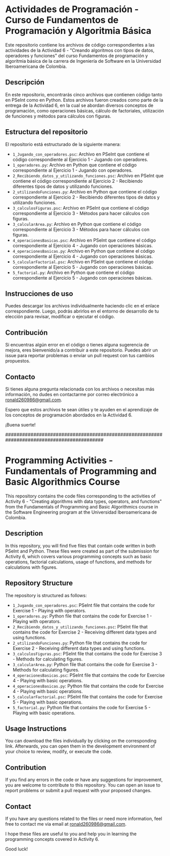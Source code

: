 # Actividades de Programación - Curso de Fundamentos de Programación y Algoritmia Básica

Este repositorio contiene los archivos de código correspondientes a las actividades de la Actividad 6 - "Creando algoritmos con tipos de datos, operadores y funciones" del curso Fundamentos de programación y algoritmia básica de la carrera de Ingeniería de Software en la Universidad Iberoamericana de Colombia.

## Descripción

En este repositorio, encontrarás cinco archivos que contienen código tanto en PSeInt como en Python. Estos archivos fueron creados como parte de la entrega de la Actividad 6, en la cual se abordan diversos conceptos de programación, como operaciones básicas, cálculo de factoriales, utilización de funciones y métodos para cálculos con figuras.

## Estructura del repositorio

El repositorio está estructurado de la siguiente manera:

- `1_Jugando_con_operadores.psc`: Archivo en PSeInt que contiene el código correspondiente al Ejercicio 1 - Jugando con operadores.
- `1_operadores.py`: Archivo en Python que contiene el código correspondiente al Ejercicio 1 - Jugando con operadores.
- `2_Recibiendo_datos_y_utilizando_funciones.psc`: Archivo en PSeInt que contiene el código correspondiente al Ejercicio 2 - Recibiendo diferentes tipos de datos y utilizando funciones.
- `2_utilizandoFunciones.py`: Archivo en Python que contiene el código correspondiente al Ejercicio 2 - Recibiendo diferentes tipos de datos y utilizando funciones.
- `3_calculosFiguras.psc`: Archivo en PSeInt que contiene el código correspondiente al Ejercicio 3 - Métodos para hacer cálculos con figuras.
- `3_calcularArea.py`: Archivo en Python que contiene el código correspondiente al Ejercicio 3 - Métodos para hacer cálculos con figuras.
- `4_operacionesBasicas.psc`: Archivo en PSeInt que contiene el código correspondiente al Ejercicio 4 - Jugando con operaciones básicas.
- `4_operacionesBasicas.py`: Archivo en Python que contiene el código correspondiente al Ejercicio 4 - Jugando con operaciones básicas.
- `5_calcularFactorial.psc`: Archivo en PSeInt que contiene el código correspondiente al Ejercicio 5 - Jugando con operaciones básicas.
- `5_factorial.py`: Archivo en Python que contiene el código correspondiente al Ejercicio 5 - Jugando con operaciones básicas.

## Instrucciones de uso

Puedes descargar los archivos individualmente haciendo clic en el enlace correspondiente. Luego, podrás abrirlos en el entorno de desarrollo de tu elección para revisar, modificar o ejecutar el código.

## Contribución

Si encuentras algún error en el código o tienes alguna sugerencia de mejora, eres bienvenido/a a contribuir a este repositorio. Puedes abrir un issue para reportar problemas o enviar un pull request con tus cambios propuestos.

## Contacto

Si tienes alguna pregunta relacionada con los archivos o necesitas más información, no dudes en contactarme por correo electrónico a [ronald260986@gmail.com](mailto:ronald260986@gmail.com).

Espero que estos archivos te sean útiles y te ayuden en el aprendizaje de los conceptos de programación abordados en la Actividad 6.


¡Buena suerte!


###########################################################################################

# Programming Activities - Fundamentals of Programming and Basic Algorithmics Course

This repository contains the code files corresponding to the activities of Activity 6 - "Creating algorithms with data types, operators, and functions" from the Fundamentals of Programming and Basic Algorithmics course in the Software Engineering program at the Universidad Iberoamericana de Colombia.

## Description

In this repository, you will find five files that contain code written in both PSeInt and Python. These files were created as part of the submission for Activity 6, which covers various programming concepts such as basic operations, factorial calculations, usage of functions, and methods for calculations with figures.

## Repository Structure

The repository is structured as follows:

- `1_Jugando_con_operadores.psc`: PSeInt file that contains the code for Exercise 1 - Playing with operators.
- `1_operadores.py`: Python file that contains the code for Exercise 1 - Playing with operators.
- `2_Recibiendo_datos_y_utilizando_funciones.psc`: PSeInt file that contains the code for Exercise 2 - Receiving different data types and using functions.
- `2_utilizandoFunciones.py`: Python file that contains the code for Exercise 2 - Receiving different data types and using functions.
- `3_calculosFiguras.psc`: PSeInt file that contains the code for Exercise 3 - Methods for calculating figures.
- `3_calcularArea.py`: Python file that contains the code for Exercise 3 - Methods for calculating figures.
- `4_operacionesBasicas.psc`: PSeInt file that contains the code for Exercise 4 - Playing with basic operations.
- `4_operacionesBasicas.py`: Python file that contains the code for Exercise 4 - Playing with basic operations.
- `5_calcularFactorial.psc`: PSeInt file that contains the code for Exercise 5 - Playing with basic operations.
- `5_factorial.py`: Python file that contains the code for Exercise 5 - Playing with basic operations.

## Usage Instructions

You can download the files individually by clicking on the corresponding link. Afterwards, you can open them in the development environment of your choice to review, modify, or execute the code.

## Contribution

If you find any errors in the code or have any suggestions for improvement, you are welcome to contribute to this repository. You can open an issue to report problems or submit a pull request with your proposed changes.

## Contact

If you have any questions related to the files or need more information, feel free to contact me via email at [ronald260986@gmail.com](mailto:ronald260986@gmail.com).

I hope these files are useful to you and help you in learning the programming concepts covered in Activity 6.

Good luck!
